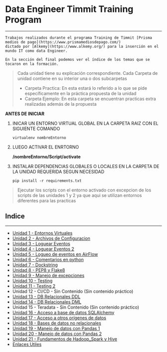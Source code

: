 # Data Engineer Timmit Training Program
----

~~~
Trabajos realizados durante el programa Training de Timmit [Prisma medios de pago](https://www.prismamediosdepago.com/) 
dictado por [Alkemy](https://www.alkemy.org/) para la inserción en el mundo IT como data Engineer.

En la sección del final podemos ver el índice de los temas que se tocaron en la formación.
~~~

>Cada unidad tiene su explicación correspondiente.
>Cada Carpeta de unidad contiene en su interior una o dos subcarpetas
>
> * Carpeta Practica: En esta estará lo referido a lo que se pide específicamente en la práctica propuesta de la unidad
> * Carpeta Ejemplo: En esta carpeta se encuentran practicas extra realizadas además de la propuesta

**ANTES DE INICIAR**
1) INICAR UN ENTORNO VIRTUAL GLOBAL EN LA CARPETA RAIZ CON EL SIGUIENTE 
   COMANDO

   <code>virtualenv nombreEntorno</code>

2) LUEGO ACTIVAR EL ENRTORNO

   **/nombreEntorno/Script/activate**

3) INSTALAR DEPENDENCIAS GLOBALES O LOCALES EN LA CARPETA DE LA UNIDAD REQUERIDA SEGUN NECESIDAD
   
   <code>pip install -r requirements.txt</code>

>Ejecutar los scripts con el entorno activado con excepcion de los scripts de las unidades 1 y 2 ya que aqui se utilizan entornos diferentes para las practicas

## Indice
----
* [Unidad 1 - Entornos Virtuales](https://github.com/alego125/timmit-data-engineer-by-alkemy/tree/develop/Unidad%201)
* [Unidad 2 - Archivos de Configuracion](https://github.com/alego125/timmit-data-engineer-by-alkemy/tree/develop/Unidad%201)
* [Unidad 3 - Loguear Eventos](https://github.com/alego125/timmit-data-engineer-by-alkemy/tree/develop/Unidad%203)
* [Unidad 4 - Loguear Eventos 2](https://github.com/alego125/timmit-data-engineer-by-alkemy/tree/develop/Unidad%204)
* [Unidad 5 - Logueo de eventos en AirFlow](https://github.com/alego125/timmit-data-engineer-by-alkemy/tree/develop/Unidad%205)
* [Unidad 6 - Comentarios en python](https://github.com/alego125/timmit-data-engineer-by-alkemy/tree/develop/Unidad%206)
* [Unidad 7 - Dockstring](https://github.com/alego125/timmit-data-engineer-by-alkemy/tree/develop/Unidad%207)
* [Unidad 8 - PEP8 y Flake8](https://github.com/alego125/timmit-data-engineer-by-alkemy/tree/develop/Unidad%208)
* [Unidad 9 - Manejo de excepciones](https://github.com/alego125/timmit-data-engineer-by-alkemy/tree/develop/Unidad%209)
* [Unidad 10 - Testing](https://github.com/alego125/timmit-data-engineer-by-alkemy/tree/develop/Unidad%2010)
* [Unidad 11 - Testing 2](https://github.com/alego125/timmit-data-engineer-by-alkemy/tree/develop/Unidad%2011)
* Unidad 12 - CI/CD - Sin Contenido (Sin contenido práctico)
* [Unidad 13 - DB Relacionales DDL](https://github.com/alego125/timmit-data-engineer-by-alkemy/tree/develop/Unidad%2013)
* [Unidad 14 - DB Relacionales DML](https://github.com/alego125/timmit-data-engineer-by-alkemy/tree/develop/Unidad%2014)
* Unidad 15 - Teradata - Sin Contenido (Sin contenido práctico)
* [Unidad 16 - Acceso a base de datos SQLAlchemy](https://github.com/alego125/timmit-data-engineer-by-alkemy/tree/develop/Unidad%2016)
* [Unidad 17 - Acceso a otros orígenes de datos](https://github.com/alego125/timmit-data-engineer-by-alkemy/tree/main/Unidad%2017)
* [Unidad 18 - Bases de datos no relacionales](https://github.com/alego125/timmit-data-engineer-by-alkemy/tree/main/Unidad%2018)
* [Unidad 19 - Manejo de datos con Pandas 1](https://github.com/alego125/timmit-data-engineer-by-alkemy/tree/main/Unidad%2019)
* [Unidad 20 - Manejo de datos con Pandas 2](https://github.com/alego125/timmit-data-engineer-by-alkemy/tree/main/Unidad%2020)
* [Unidad 21 - Fundamentos de Hadoop_Spark y Hive](https://github.com/alego125/timmit-data-engineer-by-alkemy/tree/main/Unidad%2021)
* [Enlaces Utiles](https://github.com/alego125/timmit-data-engineer-by-alkemy/wiki/Enlaces-de-utilidad)
